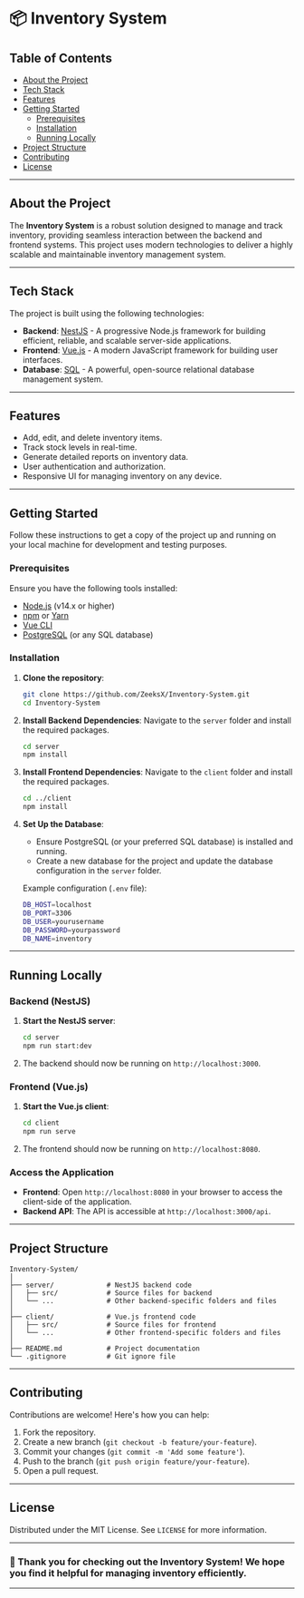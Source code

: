 # 📦 Inventory System

## Table of Contents

- [About the Project](#about-the-project)
- [Tech Stack](#tech-stack)
- [Features](#features)
- [Getting Started](#getting-started)
  - [Prerequisites](#prerequisites)
  - [Installation](#installation)
  - [Running Locally](#running-locally)
- [Project Structure](#project-structure)
- [Contributing](#contributing)
- [License](#license)

---

## About the Project

The **Inventory System** is a robust solution designed to manage and track inventory, providing seamless interaction between the backend and frontend systems. This project uses modern technologies to deliver a highly scalable and maintainable inventory management system.

---

## Tech Stack

The project is built using the following technologies:

- **Backend**: [NestJS](https://nestjs.com/) - A progressive Node.js framework for building efficient, reliable, and scalable server-side applications.
- **Frontend**: [Vue.js](https://vuejs.org/) - A modern JavaScript framework for building user interfaces.
- **Database**: [SQL](https://www.postgresql.org/) - A powerful, open-source relational database management system.

---

## Features

- Add, edit, and delete inventory items.
- Track stock levels in real-time.
- Generate detailed reports on inventory data.
- User authentication and authorization.
- Responsive UI for managing inventory on any device.

---

## Getting Started

Follow these instructions to get a copy of the project up and running on your local machine for development and testing purposes.

### Prerequisites

Ensure you have the following tools installed:

- [Node.js](https://nodejs.org/en/) (v14.x or higher)
- [npm](https://www.npmjs.com/) or [Yarn](https://yarnpkg.com/)
- [Vue CLI](https://cli.vuejs.org/)
- [PostgreSQL](https://www.postgresql.org/) (or any SQL database)

### Installation

1. **Clone the repository**:

   ```bash
   git clone https://github.com/ZeeksX/Inventory-System.git
   cd Inventory-System
   ```

2. **Install Backend Dependencies**:
   Navigate to the `server` folder and install the required packages.

   ```bash
   cd server
   npm install
   ```

3. **Install Frontend Dependencies**:
   Navigate to the `client` folder and install the required packages.

   ```bash
   cd ../client
   npm install
   ```

4. **Set Up the Database**:

   - Ensure PostgreSQL (or your preferred SQL database) is installed and running.
   - Create a new database for the project and update the database configuration in the `server` folder.

   Example configuration (`.env` file):

   ```bash
   DB_HOST=localhost
   DB_PORT=3306
   DB_USER=yourusername
   DB_PASSWORD=yourpassword
   DB_NAME=inventory
   ```

---

## Running Locally

### Backend (NestJS)

1. **Start the NestJS server**:

   ```bash
   cd server
   npm run start:dev
   ```

2. The backend should now be running on `http://localhost:3000`.

### Frontend (Vue.js)

1. **Start the Vue.js client**:

   ```bash
   cd client
   npm run serve
   ```

2. The frontend should now be running on `http://localhost:8080`.

### Access the Application

- **Frontend**: Open `http://localhost:8080` in your browser to access the client-side of the application.
- **Backend API**: The API is accessible at `http://localhost:3000/api`.

---

## Project Structure

```
Inventory-System/
│
├── server/             # NestJS backend code
│   ├── src/            # Source files for backend
│   └── ...             # Other backend-specific folders and files
│
├── client/             # Vue.js frontend code
│   ├── src/            # Source files for frontend
│   └── ...             # Other frontend-specific folders and files
│
├── README.md           # Project documentation
└── .gitignore          # Git ignore file
```

---

## Contributing

Contributions are welcome! Here's how you can help:

1. Fork the repository.
2. Create a new branch (`git checkout -b feature/your-feature`).
3. Commit your changes (`git commit -m 'Add some feature'`).
4. Push to the branch (`git push origin feature/your-feature`).
5. Open a pull request.

---

## License

Distributed under the MIT License. See `LICENSE` for more information.

---

### 🎉 Thank you for checking out the **Inventory System**! We hope you find it helpful for managing inventory efficiently.

---
